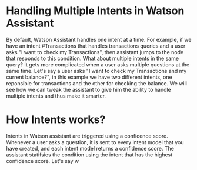 # Handling Multiple Intents in Watson Assistant

By default, Watson Assistant handles one intent at a time. For example, if we have an intent #Transactions that handles transactions queries and a user asks "I want to check my Transactions",
then assistant jumps to the node that responds to this condition. What about multiple intents in the same query? It gets more complicated when a user asks multiple questions at the same time. Let's say a user asks "I want to check my Transactions and my current balance?", in this example we have 
two different intents, one reponsible for transactions and the other for checking the balance. We will see how we can tweak the assistant to give him the ability to handle multiple intents and thus make it smarter.

# How Intents works?
Intents in Watson assistant are triggered using a conficence score. Whenever a user asks a question, it is sent to every intent model that you have created, and each intent model returns a confidence score. The assistant statifsies the condition using the intent that has the highest confidence score.
Let's say w


